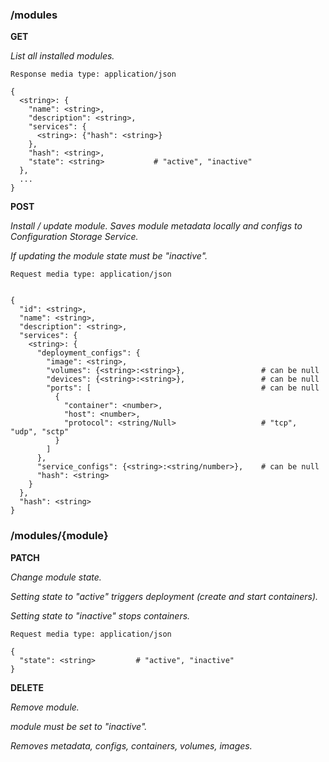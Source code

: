 ### /modules

**GET**

_List all installed modules._

    Response media type: application/json
    
    {
      <string>: {
        "name": <string>,
        "description": <string>,
        "services": {
          <string>: {"hash": <string>}
        },
        "hash": <string>,
        "state": <string>           # "active", "inactive"
      },
      ...
    }

**POST**

_Install / update module. Saves module metadata locally and configs to Configuration Storage Service._

_If updating the module state must be "inactive"._

    Request media type: application/json


    {
      "id": <string>,
      "name": <string>,
      "description": <string>,
      "services": {
        <string>: {
          "deployment_configs": {
            "image": <string>,
            "volumes": {<string>:<string>},                 # can be null
            "devices": {<string>:<string>},                 # can be null
            "ports": [                                      # can be null
              {
                "container": <number>,
                "host": <number>,
                "protocol": <string/Null>                   # "tcp", "udp", "sctp"
              }
            ]
          },
          "service_configs": {<string>:<string/number>},    # can be null
          "hash": <string>
        }
      },
      "hash": <string>
    }


### /modules/{module}

**PATCH**

_Change module state._

_Setting state to "active" triggers deployment (create and start containers)._

_Setting state to "inactive" stops containers._



    Request media type: application/json
    
    {
      "state": <string>         # "active", "inactive"
    }

**DELETE**

_Remove module._

_module must be set to "inactive"._

_Removes metadata, configs, containers, volumes, images._